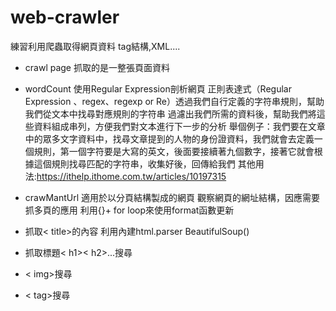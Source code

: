 # web-crawler
練習利用爬蟲取得網頁資料 tag結構,XML....

- crawl page 抓取的是一整張頁面資料


- wordCount 使用Regular Expression剖析網頁
正則表達式（Regular Expression 、regex、regexp or Re）透過我們自行定義的字符串規則，幫助我們從文本中找尋對應規則的字符串
過濾出我們所需的資料後，幫助我們將這些資料組成串列，方便我們對文本進行下一步的分析
舉個例子：我們要在文章中的眾多文字資料中，找尋文章提到的人物的身份證資料，我們就會去定義一個規則，第一個字符要是大寫的英文，後面要接續著九個數字，接著它就會根據這個規則找尋匹配的字符串，收集好後，回傳給我們
其他用法:https://ithelp.ithome.com.tw/articles/10197315


- crawMantUrl 適用於以分頁結構製成的網頁
觀察網頁的網址結構，因應需要抓多頁的應用 利用{}+ for loop來使用format函數更新

- 抓取< title>的內容 利用內建html.parser BeautifulSoup()

- 抓取標題< h1>< h2>...搜尋

- < img>搜尋
- < tag>搜尋
